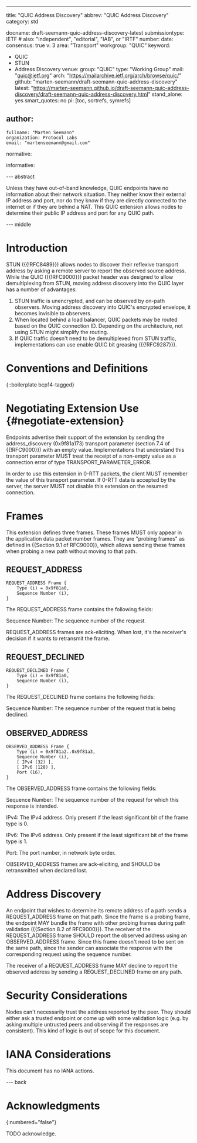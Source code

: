 ---
title: "QUIC Address Discovery"
abbrev: "QUIC Address Discovery"
category: std

docname: draft-seemann-quic-address-discovery-latest
submissiontype: IETF  # also: "independent", "editorial", "IAB", or "IRTF"
number:
date:
consensus: true
v: 3
area: "Transport"
workgroup: "QUIC"
keyword:
 - QUIC
 - STUN
 - Address Discovery
venue:
  group: "QUIC"
  type: "Working Group"
  mail: "quic@ietf.org"
  arch: "https://mailarchive.ietf.org/arch/browse/quic/"
  github: "marten-seemann/draft-seemann-quic-address-discovery"
  latest: "https://marten-seemann.github.io/draft-seemann-quic-address-discovery/draft-seemann-quic-address-discovery.html"
stand_alone: yes
smart_quotes: no
pi: [toc, sortrefs, symrefs]

author:
 -
    fullname: "Marten Seemann"
    organization: Protocol Labs
    email: "martenseemann@gmail.com"

normative:

informative:


--- abstract

Unless they have out-of-band knowledge, QUIC endpoints have no information about
their network situation. They neither know their external IP address and port,
nor do they know if they are directly connected to the internet or if they are
behind a NAT. This QUIC extension allows nodes to determine their public IP
address and port for any QUIC path.


--- middle

# Introduction

STUN ({{!RFC8489}}) allows nodes to discover their reflexive transport address
by asking a remote server to report the observed source address. While the QUIC
({{!RFC9000}}) packet header was designed to allow demultiplexing from STUN,
moving address discovery into the QUIC layer has a number of advantages:
1. STUN traffic is unencrypted, and can be observed by on-path observers. Moving
   address discovery into QUIC's encrypted envelope, it becomes invisible to
   observers.
2. When located behind a load balancer, QUIC packets may be routed based on the
   QUIC connection ID. Depending on the architecture, not using STUN might
   simplify the routing.
3. If QUIC traffic doesn't need to be demultiplexed from STUN traffic,
   implementations can use enable QUIC bit greasing ({{!RFC9287}}).


# Conventions and Definitions

{::boilerplate bcp14-tagged}

# Negotiating Extension Use {#negotiate-extension}

Endpoints advertise their support of the extension by sending the
address_discovery (0x9f81a173) transport parameter (section 7.4 of {{!RFC9000}})
with an empty value. Implementations that understand this transport parameter
MUST treat the receipt of a non-empty value as a connection error of type
TRANSPORT_PARAMETER_ERROR.

In order to use this extension in 0-RTT packets, the client MUST remember the
value of this transport parameter. If 0-RTT data is accepted by the server, the
server MUST not disable this extension on the resumed connection.

# Frames

This extension defines three frames. These frames MUST only appear in the
application data packet number frames. They are "probing frames" as defined in
{{Section 9.1 of RFC9000}}, which allows sending these frames when probing a new
path without moving to that path.

## REQUEST_ADDRESS

~~~
REQUEST_ADDRESS Frame {
    Type (i) = 0x9f81a0,
    Sequence Number (i),
}
~~~

The REQUEST_ADDRESS frame contains the following fields:

Sequence Number: The sequence number of the request.

REQUEST_ADDRESS frames are ack-eliciting. When lost, it's the receiver's
decision if it wants to retransmit the frame.

## REQUEST_DECLINED

~~~
REQUEST_DECLINED Frame {
    Type (i) = 0x9f81a0,
    Sequence Number (i),
}
~~~

The REQUEST_DECLINED frame contains the following fields:

Sequence Number: The sequence number of the request that is being declined.


## OBSERVED_ADDRESS

~~~
OBSERVED_ADDRESS Frame {
    Type (i) = 0x9f81a2..0x9f81a3,
    Sequence Number (i),
    [ IPv4 (32) ],
    [ IPv6 (128) ],
    Port (16),
}
~~~

The OBSERVED_ADDRESS frame contains the following fields:

Sequence Number: The sequence number of the request for which this response is
  intended.

IPv4: The IPv4 address. Only present if the least significant bit of the frame
  type is 0.

IPv6: The IPv6 address. Only present if the least significant bit of the frame
  type is 1.

Port: The port number, in network byte order.

OBSERVED_ADDRESS frames are ack-eliciting, and SHOULD be retransmitted when
declared lost.

# Address Discovery

An endpoint that wishes to determine its remote address of a path sends a
REQUEST_ADDRESS frame on that path. Since the frame is a probing frame, the
endpoint MAY bundle the frame with other probing frames during path validation
({{Section 8.2 of RFC9000}}). The receiver of the REQUEST_ADDRESS frame SHOULD
report the observed address using an OBSERVED_ADDRESS frame. Since this frame
doesn't need to be sent on the same path, since the sender can associate the
response with the corresponding request using the sequence number.

The receiver of a REQUEST_ADDRESS frame MAY decline to report the observed
address by sending a REQUEST_DECLINED frame on any path.

# Security Considerations

Nodes can't necessarily trust the address reported by the peer. They should
either ask a trusted endpoint or come up with some validation logic (e.g. by
asking multiple untrusted peers and observing if the responses are consistent).
This kind of logic is out of scope for this document.

# IANA Considerations

This document has no IANA actions.


--- back

# Acknowledgments
{:numbered="false"}

TODO acknowledge.
